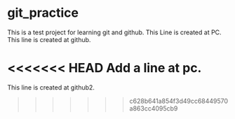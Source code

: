 # git_practice
This is a test project for learning git and github.
This Line is created at PC.
This line is created at github.

<<<<<<< HEAD
Add a line at pc.
=======
This line is created at github2.
>>>>>>> c628b641a854f3d49cc68449570a863cc4095cb9
